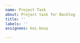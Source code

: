 ```yaml
---
name: Project Task
about: Project task for Backlog
title: ''
labels: ''
assignees: koi-bouy

---
```



